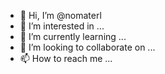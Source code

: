 - 👋 Hi, I’m @nomaterl
- 👀 I’m interested in ...
- 🌱 I’m currently learning ...
- 💞️ I’m looking to collaborate on ...
- 📫 How to reach me ...

<!---
nomaterl/nomaterl is a ✨ special ✨ repository because its `README.md` (this file) appears on your GitHub profile.
You can click the Preview link to take a look at your changes.
--->
